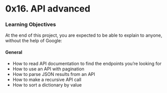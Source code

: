 # 0x16. API advanced

### Learning Objectives
At the end of this project, you are expected to be able to explain to anyone, without the help of Google:

#### General
* How to read API documentation to find the endpoints you’re looking for
* How to use an API with pagination
* How to parse JSON results from an API
* How to make a recursive API call
* How to sort a dictionary by value

